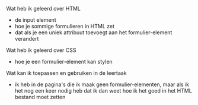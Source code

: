 Wat heb ik geleerd over HTML
- de input element
- hoe je sommige formulieren in HTML zet 
- dat als je een uniek attribuut toevoegt aan het formulier-element verandert 

Wat heb ik geleerd over CSS
- hoe je een formulier-element kan stylen

Wat kan ik toepassen en gebruiken in de leertaak 
- ik heb in de pagina's die ik maak geen formulier-elementen, maar als ik het nog een keer nodig heb dat ik dan weet hoe ik het goed in het HTML bestand moet zetten


